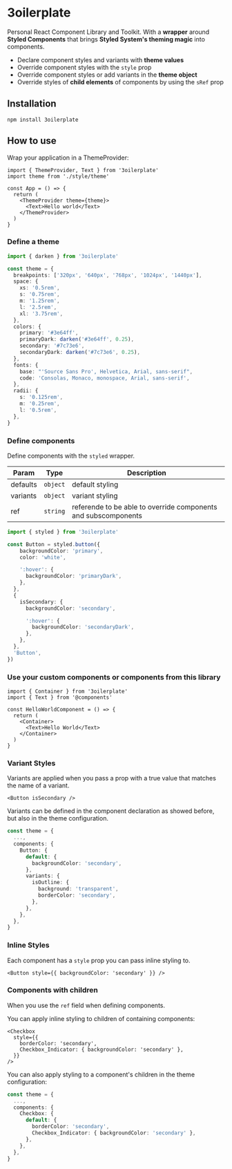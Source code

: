 # 3oilerplate

Personal React Component Library and Toolkit. With a **wrapper** around **Styled Components** that brings **Styled System's theming magic** into components.

- Declare component styles and variants with **theme values**
- Override component styles with the `style` prop
- Override component styles or add variants in the **theme object**
- Override styles of **child elements** of components by using the `sRef` prop

## Installation

```
npm install 3oilerplate
```

## How to use

Wrap your application in a ThemeProvider:

```tsx
import { ThemeProvider, Text } from '3oilerplate'
import theme from './style/theme'

const App = () => {
  return (
    <ThemeProvider theme={theme}>
      <Text>Hello world</Text>
    </ThemeProvider>
  )
}
```

### Define a theme

```ts
import { darken } from '3oilerplate'

const theme = {
  breakpoints: ['320px', '640px', '768px', '1024px', '1440px'],
  space: {
    xs: '0.5rem',
    s: '0.75rem',
    m: '1.25rem',
    l: '2.5rem',
    xl: '3.75rem',
  },
  colors: {
    primary: '#3e64ff',
    primaryDark: darken('#3e64ff', 0.25),
    secondary: '#7c73e6',
    secondaryDark: darken('#7c73e6', 0.25),
  },
  fonts: {
    base: "'Source Sans Pro', Helvetica, Arial, sans-serif",
    code: 'Consolas, Monaco, monospace, Arial, sans-serif',
  },
  radii: {
    s: '0.125rem',
    m: '0.25rem',
    l: '0.5rem',
  },
}
```

### Define components

Define components with the `styled` wrapper.

| Param    | Type                | Description                                                    |
| -------- | ------------------- | -------------------------------------------------------------- |
| defaults | <code>object</code> | default styling                                                |
| variants | <code>object</code> | variant styling                                                |
| ref      | <code>string</code> | referende to be able to override components and subscomponents |

```ts
import { styled } from '3oilerplate'

const Button = styled.button({
    backgroundColor: 'primary',
    color: 'white',

    ':hover': {
      backgroundColor: 'primaryDark',
    },
  },
  {
    isSecondary: {
      backgroundColor: 'secondary',

      ':hover': {
        backgroundColor: 'secondaryDark',
      },
    },
  },
  'Button',
})
```

### Use your custom components or components from this library

```tsx
import { Container } from '3oilerplate'
import { Text } from '@components'

const HelloWorldComponent = () => {
  return (
    <Container>
      <Text>Hello World</Text>
    </Container>
  )
}
```

### Variant Styles

Variants are applied when you pass a prop with a true value that matches the name of a variant.

```tsx
<Button isSecondary />
```

Variants can be defined in the component declaration as showed before, but also in the theme configuration.

```ts
const theme = {
  ...,
  components: {
    Button: {
      default: {
        backgroundColor: 'secondary',
      },
      variants: {
        isOutline: {
          background: 'transparent',
          borderColor: 'secondary',
        },
      },
    },
  },
}
```

### Inline Styles

Each component has a `style` prop you can pass inline styling to.

```tsx
<Button style={{ backgroundColor: 'secondary' }} />
```

### Components with children

When you use the `ref` field when defining components.

You can apply inline styling to children of containing components:

```tsx
<Checkbox
  style={{
    borderColor: 'secondary',
    Checkbox_Indicator: { backgroundColor: 'secondary' },
  }}
/>
```

You can also apply styling to a component's children in the theme configuration:

```ts
const theme = {
  ...,
  components: {
    Checkbox: {
      default: {
        borderColor: 'secondary',
        Checkbox_Indicator: { backgroundColor: 'secondary' },
      },
    },
  },
}
```
